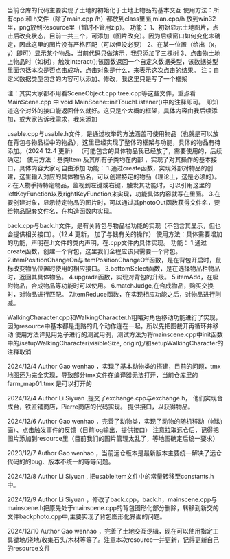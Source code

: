 当前仓库的代码主要实现了土地的初始化于土地上物品的基本交互 使用方法：所有cpp 和 h文件（除了main.cpp /h）都放到class里面,mian.cpp/h 放到win32里，png放到Resource里（暂时不管用zip）。 功能： 1、初始显示土地图片，点击后改变状态，目前一共三个，可添加（图片改变）。因为后续窗口如何变化未确定，因此这里的图片没有严格匹配（可以但没必要） 2、在某一位置（给出（x，y）即可）显示某个物品，当前代码只做演示，我只添加了三棵树 3、点击物土地上物品时（如树），触发interact();该函数返回一个自定义数据类型，该数据类型里面包括本次是否点击成功，点击对象是什么，来表示这次点击的结果。 注：自定义数据类型包含的内容可以添加、修改，我这里只是写了一个框架

注：其实大家都不用看SceneObject.cpp tree.cpp等这些文件，重点看 MainScene.cpp 中 void MainScene::initTouchListener()中的注释即可。 即知道这个对外的接口能返回什么就好。这只是个大概的框架，具体内容由我后续添加，或大家告诉我需求，我来添加

usable.cpp与usable.h文件，是通过枚举的方法涵盖可使用物品（也就是可以放在背包与物品栏中的物品），这里已经实现了整体的框架与功能，具体的物品有待添加。（2024 12.4 更新） （可能包含的具体物品我已经放了，需要使用的，后续确定） 使用方法：基类Item 及其所有子类均在内部 ，实现了对其操作的基本接口，具体内容大家可自由添加 功能： 1.通过create函数，实现外部对物品的创建，这里输入对应的具体物品名，可以创建特定的物品（理论上，这是必须的）。 2.在人物手持特定物品，监视到左键或右键，触发其功能时，可以引用这里的leftKeyFunction以及rightKeyFunction来实现，功能具体内容就写在里面。 3.在要创建对象，显示特定物品的图片时，可以通过其photoOut函数获得文件名，要给物品配套文件名，在构造函数内实现。

back.cpp与back.h文件，是有关背包与物品栏功能的实现（不包含其显示，但也会提供相关接口）。（12.4 更新， 加了与钱有关的操作） 使用方法：具体需要增加的功能，声明在.h文件的类内声明，在.cpp文件内具体实现。 功能： 1.通过create函数，创建一个背包，这里我们全程应该只需要一个背包。 2.itemPositionChangeOn与itemPositionChangeOff函数，是在背包开启时，鼠标改变物品位置时使用的相应接口。 3.bottomSelect函数，是在选择物品栏物品时，返回其具体物品。 4.upgrade函数，实现对背包的升级。 5.itemAdd，在吸附物品，合成物品等功能时可以使用。 6.matchJudge,在合成物品，购买交换时，对物品进行匹配。 7.itemReduce函数，在实现相应功能之后，对物品进行削减。

WalkingCharacter.cpp和WalkingCharacter.h粗略对角色移动功能进行了实现，因为resource中基本都是走路的几个动作连在一起，所以先把图裁开再循环并移动 使用方法详见用兔子进行的测试用例，测试方法为将mainscene.cpp中init函数中的/setupWalkingCharacter(visibleSize, origin);/和setupWalkingCharacter的注释取消

2024/12/4 Author Gao wenhao ，实现了基本动物类的搭建，目前的问题，tmx地图还为完全实现，导致部分tmx文件在编译器无法打开，当前仓库里的farm_map01.tmx 是可以打开的

2024/12/4 Author Li Siyuan ,提交了exchange.cpp与exchange.h， 他们实现合成台，铁匠铺商店，Pierre商店的代码实现。 提供接口，以获得物品。

2024/12/6 Author Gao wenhao ，完善了动物类，实现了动物的随机移动（帧动画）、点击触发事件的反馈（目前log输出，提供接口） 注意拉取远仓后，记得把图片添加到resource里（目前我们的图片管理太乱了，等地图确定后统一要求）

2023/12/7 Author Gao wenhao ，当前远仓版本是最新版本主要统一解决了远仓代码的的bug、版本不统一的等等问题。

2024/12/8 Author Li Siyuan , 把usableItem文件中的常量转移至constants.h中。

2024/12/9 Author Li Siyuan ，修改了back.cpp，back.h，mainscene.cpp与mainscene.h把原先处于mainscene.cpp的背包图形化部分删除，转移到新交的文件backphoto.cpp中,主要实现了背包图形化界面的问题。

2024/12/10 Author Gao wenhao ，完善了土地交互逻辑，现在可以使用指定工具锄地/浇地/收集石头/木材等等了。注意本次resource一并更新，记得更新自己的resource文件
